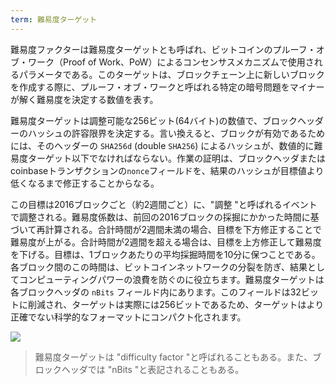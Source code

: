 ```yaml
---
term: 難易度ターゲット
---
```

難易度ファクターは難易度ターゲットとも呼ばれ、ビットコインのプルーフ・オブ・ワーク（Proof of Work、PoW）によるコンセンサスメカニズムで使用されるパラメータである。このターゲットは、ブロックチェーン上に新しいブロックを作成する際に、プルーフ・オブ・ワークと呼ばれる特定の暗号問題をマイナーが解く難易度を決定する数値を表す。

難易度ターゲットは調整可能な256ビット(64バイト)の数値で、ブロックヘッダーのハッシュの許容限界を決定する。言い換えると、ブロックが有効であるためには、そのヘッダーの `SHA256d` (double `SHA256`) によるハッシュが、数値的に難易度ターゲット以下でなければならない。作業の証明は、ブロックヘッダまたはcoinbaseトランザクションの`nonce`フィールドを、結果のハッシュが目標値より低くなるまで修正することからなる。

この目標は2016ブロックごと（約2週間ごと）に、"調整 "と呼ばれるイベントで調整される。難易度係数は、前回の2016ブロックの採掘にかかった時間に基づいて再計算される。合計時間が2週間未満の場合、目標を下方修正することで難易度が上がる。合計時間が2週間を超える場合は、目標を上方修正して難易度を下げる。目標は、1ブロックあたりの平均採掘時間を10分に保つことである。各ブロック間のこの時間は、ビットコインネットワークの分裂を防ぎ、結果としてコンピューティングパワーの浪費を防ぐのに役立ちます。難易度ターゲットは各ブロックヘッダの `nBits` フィールド内にあります。このフィールドは32ビットに削減され、ターゲットは実際には256ビットであるため、ターゲットはより正確でない科学的なフォーマットにコンパクト化されます。

![](../../dictionnaire/assets/34.webp)

> 難易度ターゲットは "difficulty factor "と呼ばれることもある。また、ブロックヘッダでは "nBits "と表記されることもある。